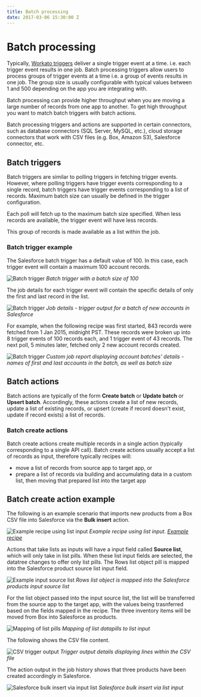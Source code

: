 ```yaml
---
title: Batch processing
date: 2017-03-06 15:30:00 Z
---
```


# Batch processing
Typically, [Workato triggers](http://docs.workato.com/recipes/triggers.html) deliver a single trigger event at a time. i.e. each trigger event results in one job. Batch processing triggers allow users to process groups of trigger events at a time i.e. a group of events results in one job. The group size is usually configurable with typical values between 1 and 500 depending on the app you are integrating with.

Batch processing can provide higher throughput when you are moving a large number of records from one app to another. To get high throughput you want to match batch triggers with batch actions.

Batch processing triggers and actions are supported in certain connectors, such as database connectors (SQL Server, MySQL, etc.), cloud storage connectors that work with CSV files (e.g. Box, Amazon S3), Salesforce connector, etc.

## Batch triggers
Batch triggers are similar to polling triggers in fetching trigger events. However, where polling triggers have trigger events corresponding to a single record, batch triggers have trigger events corresponding to a list of records. Maximum batch size can usually be defined in the trigger configuration.

Each poll will fetch up to the maximum batch size specified. When less records are available, the trigger event will have less records.

This group of records is made available as a list within the job.

### Batch trigger example
The Salesforce batch trigger has a default value of 100. In this case, each trigger event will contain a maximum 100 account records.

![Batch trigger](/assets/images/features/batch-processing/batch_trigger_config.png)
*Batch trigger with a batch size of 100*

The job details for each trigger event will contain the specific details of only the first and last record in the list.

![Batch trigger](/assets/images/features/batch-processing/trigger-output-new-accounts-batch.gif)
*Job details - trigger output for a batch of new accounts in Salesforce*

 For example, when the following recipe was first started, 843 records were fetched from 1 Jan 2015, midnight PST. These records were broken up into 8 trigger events of 100 records each, and 1 trigger event of 43 records. The next poll, 5 minutes later, fetched only 2 new account records created.

![Batch trigger](/assets/images/features/batch-processing/batch_trigger_job_report.png)
*Custom job report displaying account batches' details - names of first and last accounts in the batch, as well as batch size*

## Batch actions
Batch actions are typically of the form **Create batch** or **Update batch** or **Upsert batch**. Accordingly, these actions create a list of new records, update a list of existing records, or upsert (create if record doesn't exist, update if record exists) a list of records.

### Batch create actions
Batch create actions create multiple records in a single action (typically corresponding to a single API call). Batch create actions usually accept a list of records as input, therefore typically recipes will:
- move a list of records from source app to target app, or
- prepare a list of records via building and accumulating data in a custom list, then moving that prepared list into the target app

## Batch create action example
The following is an example scenario that imports new products from a Box CSV file into Salesforce via the **Bulk insert** action.

![Example recipe using list input](/assets/images/features/batch-processing/example-recipe-using-input-list.png)
*Example recipe using list input. [Example recipe](https://www.workato.com/recipes/488454)*

Actions that take lists as inputs will have a input field called **Source list**, which will only take in list pills. When these list input fields are selected, the datatree changes to offer only list pills. The Rows list object pill is mapped into the Salesforce product source list input field.

![Example input source list](/assets/images/features/batch-processing/example-input-source-list.png)
*Rows list object is mapped into the Salesforce products input source list*

For the list object passed into the input source list, the list will be transferred from the source app to the target app, with the values being trasnferred based on the fields mapped in the recipe. The three inventory items will be moved from Box into Salesforce as products.

![Mapping of list pills](/assets/images/features/batch-processing/mapping-of-list-pills.gif)
*Mapping of list datapills to list input*

The following shows the CSV file content.

![CSV trigger output](/assets/images/features/batch-processing/csv-trigger-output.png)
*Trigger output details displaying lines within the CSV file*

The action output in the job history shows that three products have been created accordingly in Salesforce.

![Salesforce bulk insert via input list](/assets/images/features/batch-processing/job-output-sf-bulk-insert.png)
*Salesforce bulk insert via list input*
